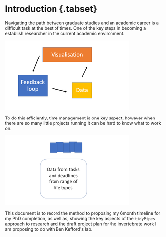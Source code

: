 # Introduction {.tabset}

Navigating the path between graduate studies and an academic career is a difficult task at the best of times. One of the key steps in becoming a establish researcher in the current academic environment. 

<img src="./img/basic_calender_loop.png" width="400" />

To do this efficiently, time management is one key aspect, however when there are so many little projects running it can be hard to know what to work on. 

<img src="./img/data-mess.png" width="400" />

This document is to record the method to proposing my 6month timeline for my PhD completion, as well as, showing the key aspects of the `tidyPipes` approach to research and the draft project plan for the invertebrate work I am proposing to do with Ben Kefford's lab.

